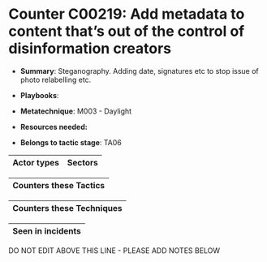 # Counter C00219: Add metadata to content that’s out of the control of disinformation creators

* **Summary**: Steganography. Adding date, signatures etc to stop issue of photo relabelling etc.

* **Playbooks**: 

* **Metatechnique**: M003 - Daylight

* **Resources needed:** 

* **Belongs to tactic stage**: TA06


| Actor types | Sectors |
| ----------- | ------- |



| Counters these Tactics |
| ---------------------- |



| Counters these Techniques |
| ------------------------- |



| Seen in incidents |
| ----------------- |


DO NOT EDIT ABOVE THIS LINE - PLEASE ADD NOTES BELOW